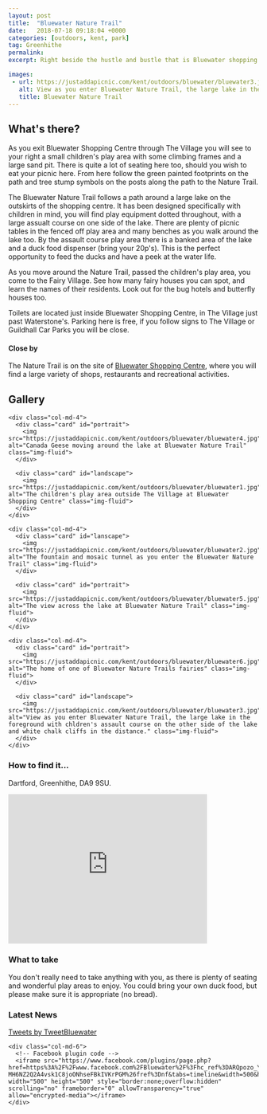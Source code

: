 ```yaml
---
layout: post
title:  "Bluewater Nature Trail"
date:   2018-07-18 09:18:04 +0000
categories: [outdoors, kent, park]
tag: Greenhithe
permalink: 
excerpt: Right beside the hustle and bustle that is Bluewater shopping centre, you will find a little slice of tranquility on the Bluewater Nature Trail.  There is equipment to climb on, fairies to find and some very friendly ducks to feed (bring your 20p's).

images: 
 - url: https://justaddapicnic.com/kent/outdoors/bluewater/bluewater3.jpg
   alt: View as you enter Bluewater Nature Trail, the large lake in the foreground with chldren's assault course on the other side of the lake and white chalk cliffs in the distance.
   title: Bluewater Nature Trail
---
```


## What's there?
As you exit Bluewater Shopping Centre through The Village you will see to your right a small children's play area with some climbing frames and a large sand pit.  There is quite a lot of seating here too, should you wish to eat your picnic here.  From here follow the green painted footprints on the path and tree stump symbols on the posts along the path to the Nature Trail.

The Bluewater Nature Trail follows a path around a large lake on the outskirts of the shopping centre.  It has been designed specifically with children in mind, you will find play equipment dotted throughout, with a large assualt course on one side of the lake.  There are plenty of picnic tables in the fenced off play area and many benches as you walk around the lake too.  By the assault course play area there is a banked area of the lake and a duck food dispenser (bring your 20p's).  This is the perfect opportunity to feed the ducks and have a peek at the water life.

As you move around the Nature Trail, passed the children's play area, you come to the Fairy Village.  See how many fairy houses you can spot, and learn the names of their residents.  Look out for the bug hotels and butterfly houses too.

Toilets are located just inside Bluewater Shopping Centre, in The Village just past Waterstone's.  Parking here is free, if you follow signs to The Village or Guildhall Car Parks you will be close.

#### Close by
The Nature Trail is on the site of [Bluewater Shopping Centre](https://bluewater.co.uk/), where you will find a large variety of shops, restaurants and recreational activities.

## Gallery

<div class="container">

  <div class="row">

    <div class="col-md-4">
      <div class="card" id="portrait">
        <img src="https://justaddapicnic.com/kent/outdoors/bluewater/bluewater4.jpg" alt="Canada Geese moving around the lake at Bluewater Nature Trail" class="img-fluid">
      </div>

      <div class="card" id="landscape">
        <img src="https://justaddapicnic.com/kent/outdoors/bluewater/bluewater1.jpg" alt="The children's play area outside The Village at Bluewater Shopping Centre" class="img-fluid">
      </div>  
    </div>

    <div class="col-md-4">
      <div class="card" id="lanscape">
        <img src="https://justaddapicnic.com/kent/outdoors/bluewater/bluewater2.jpg" alt="The fountain and mosaic tunnel as you enter the Bluewater Nature Trail" class="img-fluid">
      </div>

      <div class="card" id="portrait">
        <img src="https://justaddapicnic.com/kent/outdoors/bluewater/bluewater5.jpg" alt="The view across the lake at Bluewater Nature Trail" class="img-fluid">
      </div>
    </div>

    <div class="col-md-4">
      <div class="card" id="portrait">
        <img src="https://justaddapicnic.com/kent/outdoors/bluewater/bluewater6.jpg" alt="The home of one of Bluewater Nature Trails fairies" class="img-fluid">
      </div>

      <div class="card" id="landscape">
        <img src="https://justaddapicnic.com/kent/outdoors/bluewater/bluewater3.jpg" alt="View as you enter Bluewater Nature Trail, the large lake in the foreground with chldren's assault course on the other side of the lake and white chalk cliffs in the distance." class="img-fluid">
      </div>
    </div>

  </div>      
</div>


### How to find it...
Dartford, Greenhithe, DA9 9SU.

<iframe src="https://www.google.com/maps/embed?pb=!1m18!1m12!1m3!1d2486.8822006239993!2d0.26349991632212655!3d51.44195722330621!2m3!1f0!2f0!3f0!3m2!1i1024!2i768!4f13.1!3m3!1m2!1s0x47d8b144c65c15b5%3A0xd798e7b85bdea945!2sBluewater+Nature+Trail!5e0!3m2!1sen!2suk!4v1531908374401" width="400" height="300" frameborder="0" style="border:0" allowfullscreen></iframe>

### What to take
You don't really need to take anything with you, as there is plenty of seating and wonderful play areas to enjoy.  You could bring your own duck food, but please make sure it is appropriate (no bread).  

### Latest News

<div class="container">
  <div class="row">
    <div class="col-md-6">
      <!-- Twitter plugin code -->
      <a class="twitter-timeline" data-width="500" data-height="500" href="https://twitter.com/TweetBluewater?ref_src=twsrc%5Etfw">Tweets by TweetBluewater</a> <script async src="https://platform.twitter.com/widgets.js" charset="utf-8"></script>
    </div>
  
    <div class="col-md-6">
      <!-- Facebook plugin code -->
      <iframe src="https://www.facebook.com/plugins/page.php?href=https%3A%2F%2Fwww.facebook.com%2FBluewater%2F%3Fhc_ref%3DARQpozo_YkMqGQAtzBdEo3auYOOgmlm94-MH6NZ2Q2A4vsk1C8joONhseFBkIVKrPGM%26fref%3Dnf&tabs=timeline&width=500&height=500&small_header=true&adapt_container_width=true&hide_cover=false&show_facepile=false&appId" width="500" height="500" style="border:none;overflow:hidden" scrolling="no" frameborder="0" allowTransparency="true" allow="encrypted-media"></iframe>
    </div>
  </div>
</div>
